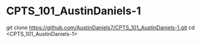# CPTS_101_AustinDaniels-1
git clone <https://github.com/AustinDaniels7/CPTS_101_AustinDaniels-1.git>
cd <CPTS_101_AustinDaniels-1>
